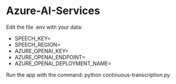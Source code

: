 # Azure-AI-Services
Edit the file .env with your data:
- SPEECH_KEY=<YOUR-SPEECH-APY-KEY>
- SPEECH_REGION=<YOUR-SPEECH-SERVICE-REGION>
- AZURE_OPENAI_KEY=<YOUR-AZURE-OPENAI-KEY>
- AZURE_OPENAI_ENDPOINT=<YOUR-AZURE-OPENAI-ENDPOINT>
- AZURE_OPENAI_DEPLOYMENT_NAME=<YOUR-AZURE-OPENAI-DEPLOYMENT-NAME>

Run the app with the command: python continuous-transcription.py

